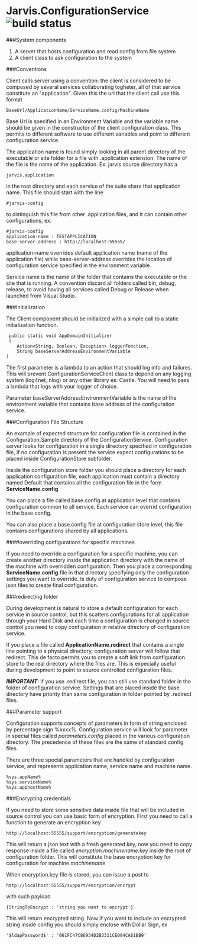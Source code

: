 Jarvis.ConfigurationService <img src="http://demo.prxm.it:8811/app/rest/builds/buildType:Jarvis_JarvisConfigurationService_Build/statusIcon" alt="build status">
===========================

###System components

1. A server that hosts configuration and read config from file system
2. A client class to ask configuration to the system

###Conventions

Client calls server using a convention: the client is considered to be composed by several services collaborating togheter, all of that service constitute an "application". Given this the url that the client call use this format

	BaseUrl/ApplicationName/ServiceName.config/MachineName

Base Url is specified in an Environment Variable and the variable name should be given in the constructor of the client configuration class. This permits to different software to use different variables and point to different configuration service.

The application name is found simply looking in all parent directory of the executable or site folder for a file with .application extension. The name of the file is the name of the application. Ex: jarvis source directory has a 

	jarvis.application

in the root directory and each service of the suite share that application name. This file should start with the line
	
	#jarvis-config

to distinguish this file from other .application files, and it can contain other configurations, ex:

	#jarvis-config
	application-name : TESTAPPLICATION
	base-server-address : http://localhost:55555/

application-name overrides default application name (name of the application file) while base-server-address overrides the location of configuration service specified in the environment variable.

Service name is the name of the folder that contains the executable or the site that is running. A convention discard all folders called bin, debug, release, to avoid having all services called Debug or Release when launched from Visual Studio.

###Initialization

The Client component should be initialized with a simple call to a static initialization function.

	 public static void AppDomainInitializer
     (
        Action<String, Boolean, Exception> loggerFunction,
        String baseServerAddressEnvironmentVariable
    )

The first parameter is a lambda to an action that should log info and failures. This will prevent ConfigurationServiceClient class to depend on any logging system (log4net, nlog) or any other library es: Castle. You will need to pass a lambda that logs with your logger of choice.

Parameter baseServerAddressEnvironmentVariable is the name of the environment variable that contains base address of the configuration service.

###Configuration File Structure

An example of expected structure for configuration file is contained in the Configuration.Sample directory of the ConfigurationService. Configuration server looks for configuration in a single directory specified in configuration file, if no configuration is present the service expect configurations to be placed inside ConfigurationStore subfolder.

Inside the configuration store folder you should place a directory for each application configuration file, each application must contain a directory named Default that contains all the configuration file in the form **ServiceName.config**

You can place a file called base.config at application level that contains configuration common to all service. Each service can overrid configuration in the base.config. 

You can also place a base.config file at configuration store level, this file contains configurations shared by all applications.

####overriding configurations for specific machines

If you need to override a configuration for a specific machine, you can create another directory inside the application directory with the name of the machine with overridden configuration. Then you place a corresponding **ServiceName.config** file in that directory specifying only the configuration settings you want to override. Is duty of configuration service to compose json files to create final configuration.

###redirecting folder

During development is natural to store a default configuration for each service in source control, but this scatters configurations for all application through your Hard Disk and each time a configuration is changed in source control you need to copy configuration in relative directory of configuration service.

If you place a file called **ApplicationName.redirect** that contains a single line pointing to a physical directory, configuration server will follow that redirect. This de facto permits you to create a soft link from configuration store to the real directory where the files are. This is expecially useful during development to point to source controlled configuration files.

***IMPORTANT***: If you use .redirect file, you can still use standard folder in the folder of configuration service. Settings that are placed inside the base directory have priority than same configuration in folder pointed by .redirect files. 

###Parameter support

Configuration supports concepts of parameters in form of string enclosed by percentage sign %xxxx%. Configuration service will look for parameter in special files called *parameters.config* placed in the various configuration directory. The precedence of these files are the same of standard config files.

There are three special parameters that are handled by configuration service, and represents application name, service name and machine name.

	%sys.appName%
	%sys.serviceName%
	%sys.apphostName%

###Encrypting credentials

If you need to store some sensitive data inside file that will be included in source control you can use basic form of encryption. First you need to call a function to generate an encryption key

	http://localhost:55555/support/encryption/generatekey

This will return a json text with a fresh generated key, now you need to copy response inside a file called *encryption.machinename.key* inside the root of configuration folder. This will constitute the base encryption key for configuration for machine *machinename*

When encryption.key file is stored, you can issue a post to

	http://localhost:55555/support/encryption/encrypt

with such payload

	{StringToEncrypt : 'string you want to encrypt'}

This will return encrypted string. Now if you want to include an encrypted string inside config you should simply enclose with Dollar Sign, ex

	'$ldapPassword$' : '061FC47C86934D2B3311CE094CA61BB9'